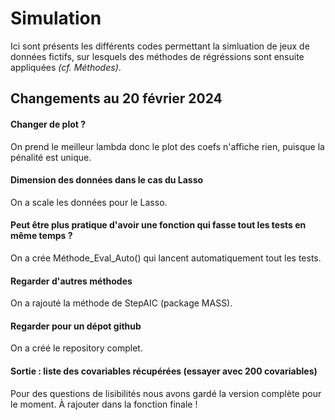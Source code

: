 # Simulation

Ici sont présents les différents codes permettant la simluation de jeux de données fictifs, sur lesquels des méthodes de régréssions sont ensuite appliquées *(cf. Méthodes)*.


## Changements au 20 février 2024

#### Changer de plot ?
On prend le meilleur lambda donc le plot des coefs n'affiche rien, puisque la pénalité est unique. 

#### Dimension des données dans le cas du Lasso 
On a scale les données pour le Lasso.

#### Peut être plus pratique d'avoir une fonction qui fasse tout les tests en même temps ? 
On a crée Méthode_Eval_Auto() qui lancent automatiquement tout les tests.

#### Regarder d'autres méthodes 
On a rajouté la méthode de StepAIC (package MASS).

#### Regarder pour un dépot github
On a créé le repository complet. 

#### Sortie : liste des covariables récupérées (essayer avec 200 covariables)
Pour des questions de lisibilités nous avons gardé la version complète pour le moment. À rajouter dans la fonction finale !